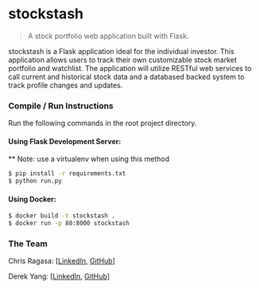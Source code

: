 # stockstash
> A stock portfolio web application built with Flask.

stockstash is a Flask application ideal for the individual investor. This application allows users to track their own customizable stock market portfolio and watchlist. The application will utilize RESTful web services to call current and historical stock data and a databased backed system to track profile changes and updates.

### Compile / Run Instructions
Run the following commands in the root project directory.

#### Using Flask Development Server:
** Note: use a virtualenv when using this method
``` bash
$ pip install -r requirements.txt
$ python run.py
```
#### Using Docker:
```bash
$ docker build -t stockstash .
$ docker run -p 80:8000 stockstash
```

### The Team
Chris Ragasa:  [[LinkedIn](https://www.linkedin.com/in/cragasa/), [GitHub](https://github.com/chrisragasa)]

Derek Yang: [[LinkedIn](https://www.linkedin.com/in/yangd01234567/), [GitHub](https://github.com/yangd01234)]
